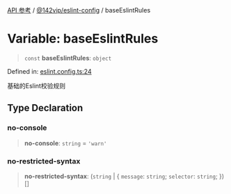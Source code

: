 [API 参考](../../../index.md) / [@142vip/eslint-config](../index.md) / baseEslintRules

# Variable: baseEslintRules

> `const` **baseEslintRules**: `object`

Defined in: [eslint.config.ts:24](https://github.com/142vip/core-x/blob/15d5bc9ef4bece78c0e60bdf074a2d245f625100/packages/eslint-config/src/eslint.config.ts#L24)

基础的Eslint校验规则

## Type Declaration

### no-console

> **no-console**: `string` = `'warn'`

### no-restricted-syntax

> **no-restricted-syntax**: (`string` \| \{ `message`: `string`; `selector`: `string`; \})[]
